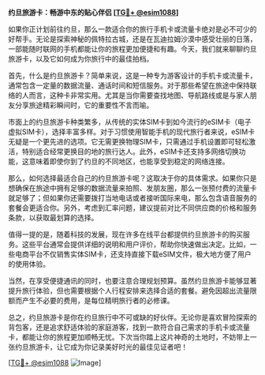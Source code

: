 **约旦旅游卡：畅游中东的贴心伴侣 [[TG💪+ @esim1088](https://t.me/s/esim1088)]**

如果你正计划前往约旦，那么一款适合你的旅行手机卡或流量卡绝对是必不可少的好帮手。无论是探索神秘的佩特拉古城，还是在瓦迪拉姆沙漠中感受壮丽的日落，一部能随时联网的手机都能让你的旅程更加便捷和有趣。今天，我们就来聊聊约旦旅游卡，以及它如何成为你旅行中的最佳拍档。

首先，什么是约旦旅游卡？简单来说，这是一种专为游客设计的手机卡或流量卡，通常包含一定量的数据流量、通话时间和短信服务。对于那些希望在旅途中保持联络的人而言，这种卡非常实用。尤其是当你需要查找地图、导航路线或是与家人朋友分享旅途精彩瞬间时，它的重要性不言而喻。

市面上的约旦旅游卡种类繁多，从传统的实体SIM卡到如今流行的eSIM卡（电子虚拟SIM卡），选择丰富多样。对于习惯使用智能手机的现代旅行者来说，eSIM卡无疑是一个更先进的选项。它无需更换物理SIM卡，只需通过手机设置即可轻松激活，特别适合经常更换目的地的旅行达人。此外，eSIM卡还支持多网络切换功能，这意味着即使你到了约旦的不同地区，也能享受到稳定的网络连接。

那么，如何选择最适合自己的约旦旅游卡呢？这取决于你的具体需求。如果你只是想确保在旅途中拥有足够的数据流量来拍照、发朋友圈，那么一张预付费的流量卡就足够了；但如果你还需要拨打当地电话或者接听国际来电，那么包含语音服务的套餐会更适合你。另外，考虑到汇率问题，建议提前对比不同供应商的价格和服务条款，以获取最划算的选择。

值得一提的是，随着科技的发展，现在许多在线平台都提供约旦旅游卡的购买服务。这些平台通常会提供详细的说明和用户评价，帮助你快速做出决定。比如，一些电商平台不仅销售实体SIM卡，还支持直接下载eSIM文件，极大地方便了用户的使用体验。

当然，在享受便捷通讯的同时，也要注意合理规划预算。虽然约旦旅游卡能够显著提升旅行体验，但也需要根据个人行程安排来选择合适的套餐。避免因超出流量限额而产生不必要的费用，是每位精明旅行者的必修课。

总之，约旦旅游卡是你在约旦旅行中不可或缺的好伙伴。无论你是喜欢冒险探索的背包客，还是追求舒适体验的家庭游客，找到一款符合自己需求的手机卡或流量卡，都能让你的旅程更加顺畅无忧。下次当你踏上这片神奇的土地时，不妨带上一张约旦旅游卡，让它成为你记录美好时光的最佳见证者吧！

[[TG💪+ @esim1088](https://t.me/s/esim1088) ![Image](https://i.postimg.cc/4NQfJmqS/Snipaste-2025-05-13-00-14-12.png)]